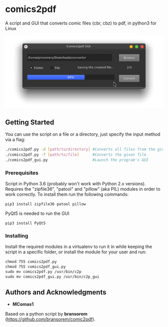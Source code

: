 # comics2pdf
A script and GUI that converts comic files (cbr, cbz) to pdf, in python3 for Linux

![alt text](screenshot_GUI.png "GUI screenshot")


## Getting Started

You can use the script on a file or a directory, just specify the input method via a flag:
```bash
./comics2pdf.py -d [path/to/directory] #Converts all files from the given directory
./comics2pdf.py -f [path/to/file]      #Converts the given file
./comics2pdf_gui.py                    #Launch the program's GUI
```


### Prerequisites

Script in Python 3.6 (probably won't work with Python 2.x versions). Requires the "zipfile36", "patool" and "pillow" (aka PIL) modules in order to work correctly. To install them run the following commands:

```
pip3 install zipfile36 patool pillow
```

PyQt5 is needed to run the GUI

```
pip3 install PyQt5
```

### Installing

Install the required modules in a virtualenv to run it in while keeping the script in a specific folder, or install the module for your user and run:
```
chmod 755 comics2pdf.py
chmod 755 comics2pdf_gui.py
sudo mv comics2pdf.py /usr/bin/c2p
sudo mv comics2pdf_gui.py /usr/bin/c2p_gui
```

## Authors and Acknowledgments

* **MComas1**

Based on a python script by **bransorem** (https://github.com/bransorem/comic2pdf).

